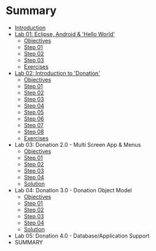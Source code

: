 # Summary

* [Introduction](README.md)
* [Lab 01: Eclipse, Android & 'Hello World'](lab_01.md)
    * [Objectives](session1/lab/md/objectives.md)
    * [Step 01](session1/lab/md/step01.md)
    * [Step 02](session1/lab/md/step02.md)
    * [Step 03](session1/lab/md/step03.md)
    * [Exercises](session1/lab/md/exercises.md)
* [Lab 02: Introduction to 'Donation'](lab_02.md)
    * [Objectives](session2/lab/md/objectives.md)
    * [Step 01](session2/lab/md/step01.md)
    * [Step 02](session2/lab/md/step02.md)
    * [Step 03](session2/lab/md/step03.md)
    * [Step 04](session2/lab/md/step04.md)
    * [Step 05](session2/lab/md/step05.md)
    * [Step 06](session2/lab/md/step06.md)
    * [Step 07](session2/lab/md/step07.md)
    * [Step 08](session2/lab/md/step08.md)
    * [Exercises](session2/lab/md/exercises.md)
* Lab 03: Donation 2.0 - Multi Screen App & Menus
    * [Objectives](session3/lab/md/objectives.md)
    * [Step 01](session3/lab/md/step01.md)
    * [Step 02](session3/lab/md/step02.md)
    * [Step 03](session3/lab/md/step03.md)
    * [Step 04](session3/lab/md/step04.md)
    * [Solution](session3/lab/md/solution.md)
* Lab 04: Donation 3.0 - Donation Object Model
    * [Objectives](session4/lab/md/objectives.md)
    * [Step 01](session4/lab/md/step01.md)
    * [Step 02](session4/lab/md/step02.md)
    * [Step 03](session4/lab/md/step03.md)
    * [Step 04](session4/lab/md/step04.md)
    * [Solution](session4/lab/md/solution.md)
* Lab 05: Donation 4.0 - Database/Application Support
* SUMMARY

